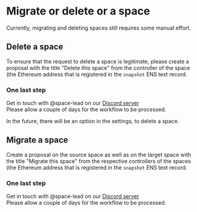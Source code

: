 # Migrate or delete or a space

Currently, migrating and deleting spaces still requires some manual effort.&#x20;

## Delete a space

To ensure that the request to delete a space is legitimate, please create a proposal with the title "Delete this space" from the controller of the space (the Ethereum address that is registered in the `snapshot` ENS text record.

### One last step

Get in touch with @space-lead on our [Discord server](https://discord.gg/snapshot)\
Please allow a couple of days for the workflow to be processed.

In the future, there will be an option in the settings, to delete a space.

## Migrate a space

Create a proposal on the source space as well as on the target space with the title "Migrate this space" from the respective controllers of the spaces (the Ethereum address that is registered in the `snapshot` ENS text record.

### One last step

Get in touch with @space-lead on our [Discord server](https://discord.gg/snapshot)\
Please allow a couple of days for the workflow to be processed.
